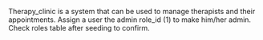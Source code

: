 Therapy_clinic is a system that can be used to manage therapists and their appointments.
Assign a user the admin role_id (1) to make him/her admin. Check roles table after seeding to confirm.
